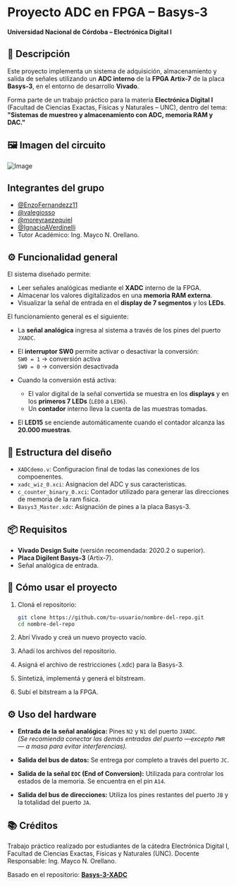 # Proyecto ADC en FPGA – Basys-3  
**Universidad Nacional de Córdoba – Electrónica Digital I**

## 🧠 Descripción

Este proyecto implementa un sistema de adquisición, almacenamiento y salida de señales utilizando un **ADC interno** de la **FPGA Artix-7** de la placa **Basys-3**, en el entorno de desarrollo **Vivado**.

Forma parte de un trabajo práctico para la materia **Electrónica Digital I** (Facultad de Ciencias Exactas, Físicas y Naturales – UNC), dentro del tema:  
**"Sistemas de muestreo y almacenamiento con ADC, memoria RAM y DAC."**

## 🖼️ Imagen del circuito 

![Image](https://github.com/user-attachments/assets/ed59d6f9-6fe4-422a-bedd-afe7a9b93e87)

## Integrantes del grupo
- [@EnzoFernandezz11](https://github.com/EnzoFernandezz11)
- [@valegiosso](https://github.com/valegiosso)
- [@moreyraezequiel](https://github.com/moreyraezequiel)
- [@IgnacioAVerdinelli](https://github.com/IgnacioAVerdinelli)
- Tutor Académico: Ing. Mayco N. Orellano.

## ⚙️ Funcionalidad general

El sistema diseñado permite:

- Leer señales analógicas mediante el **XADC** interno de la FPGA.
- Almacenar los valores digitalizados en una **memoria RAM externa**.
- Visualizar la señal de entrada en el **display de 7 segmentos** y los **LEDs**.

El funcionamiento general es el siguiente:

- La **señal analógica** ingresa al sistema a través de los pines del puerto `JXADC`.

- El **interruptor SW0** permite activar o desactivar la conversión:  
  `SW0 = 1` → conversión activa  
  `SW0 = 0` → conversión desactivada

- Cuando la conversión está activa:
  - El valor digital de la señal convertida se muestra en los **displays** y en los **primeros 7 LEDs** (`LED0` a `LED6`).
  - Un **contador** interno lleva la cuenta de las muestras tomadas.

- El **LED15** se enciende automáticamente cuando el contador alcanza las **20.000 muestras**.

## 🧩 Estructura del diseño

- `XADCdemo.v`: Configuracion final de todas las conexiones de los compoenentes.
- `xadc_wiz_0.xci`: Asignacion del ADC y sus caracteristicas.
- `c_counter_binary_0.xci`: Contador utilizado para generar las direcciones de memoria de la ram fisica.
- `Basys3_Master.xdc`: Asignación de pines a la placa Basys-3.

## 📦 Requisitos

- **Vivado Design Suite** (versión recomendada: 2020.2 o superior).
- **Placa Digilent Basys-3** (Artix-7).
- Señal analógica de entrada.

## 🚀 Cómo usar el proyecto

1. Cloná el repositorio:

   ```bash
   git clone https://github.com/tu-usuario/nombre-del-repo.git
   cd nombre-del-repo

2. Abrí Vivado y creá un nuevo proyecto vacío.

3. Añadí los archivos del repositorio.

4. Asigná el archivo de restricciones (.xdc) para la Basys-3.

5. Sintetizá, implementá y generá el bitstream.

6. Subí el bitstream a la FPGA.
 
## ⚙️ Uso del hardware

- **Entrada de la señal analógica:** Pines `N2` y `N1` del puerto `JXADC`.  
  *(Se recomienda conectar las demás entradas del puerto —excepto `PWR`— a masa para evitar interferencias).*

- **Salida del bus de datos:** Se entrega por completo a través del puerto `JC`.

- **Salida de la señal `EOC` (End of Conversion):** Utilizada para controlar los estados de la memoria. Se encuentra en el pin `A14`.

- **Salida del bus de direcciones:** Utiliza los pines restantes del puerto `JB` y la totalidad del puerto `JA`.

## 📚 Créditos
Trabajo práctico realizado por estudiantes de la cátedra Electrónica Digital I, Facultad de Ciencias Exactas, Físicas y Naturales (UNC).
Docente Responsable: Ing. Mayco N. Orellano.

Basado en el repositorio: [**Basys-3-XADC**](https://github.com/Digilent/Basys-3-XADC)




